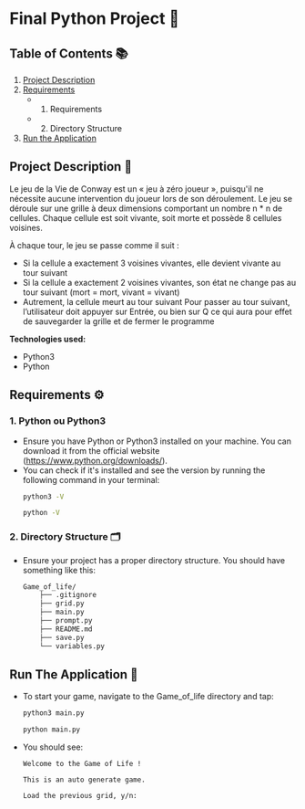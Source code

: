 # Final Python Project 🎯

## Table of Contents 📚

1. [Project Description](#project-description)
2. [Requirements](#requirements)
   - 1. Requirements
   - 2. Directory Structure
3. [Run the Application](#6-run-the-application)

## Project Description 📝
Le jeu de la Vie de Conway est un « jeu à zéro joueur », puisqu'il ne nécessite aucune intervention du joueur lors de son déroulement. Le jeu se déroule sur une grille à deux dimensions comportant un nombre n * n de cellules. Chaque cellule est soit vivante, soit morte et possède 8 cellules voisines.

À chaque tour, le jeu se passe comme il suit :
- Si la cellule a exactement 3 voisines vivantes, elle devient vivante au
tour suivant
- Si la cellule a exactement 2 voisines vivantes, son état ne change pas
au tour suivant (mort = mort, vivant = vivant)
- Autrement, la cellule meurt au tour suivant
Pour passer au tour suivant, l’utilisateur doit appuyer sur Entrée, ou bien sur
Q ce qui aura pour effet de sauvegarder la grille et de fermer le programme 

**Technologies used:**
- Python3
- Python

## Requirements ⚙️

### 1. Python ou Python3
- Ensure you have Python or Python3 installed on your machine. You can download it from the official website (https://www.python.org/downloads/).
- You can check if it's installed and see the version by running the following command in your terminal:
    ```bash
    python3 -V
    ```
    ```bash
    python -V
    ```

### 2. Directory Structure 🗂️
- Ensure your project has a proper directory structure. You should have something like this:
    ```bash
    Game_of_life/ 
        ├── .gitignore
        ├── grid.py
        ├── main.py
        ├── prompt.py
        ├── README.md
        ├── save.py 
        └── variables.py
    ```

## Run The Application 🚀
- To start your game, navigate to the Game_of_life directory and tap:
    ```bash
    python3 main.py
    ```
    ```bash 
    python main.py
    ```
- You should see:
    ```
   Welcome to the Game of Life !

    This is an auto generate game.

    Load the previous grid, y/n: 
    ```